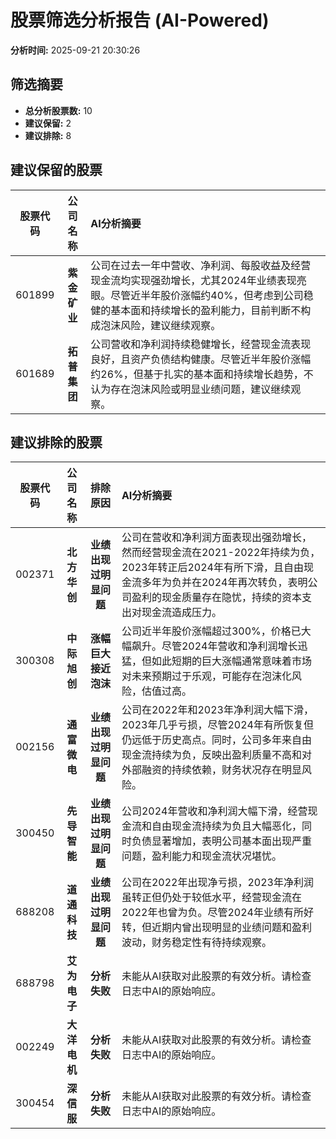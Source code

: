 # 股票筛选分析报告 (AI-Powered)

**分析时间:** 2025-09-21 20:30:26

## 筛选摘要

- **总分析股票数:** 10
- **建议保留:** 2
- **建议排除:** 8

## 建议保留的股票

| 股票代码 | 公司名称 | AI分析摘要 |
|:---:|:---:|:---|
| 601899 | **紫金矿业** | 公司在过去一年中营收、净利润、每股收益及经营现金流均实现强劲增长，尤其2024年业绩表现亮眼。尽管近半年股价涨幅约40%，但考虑到公司稳健的基本面和持续增长的盈利能力，目前判断不构成泡沫风险，建议继续观察。 |
| 601689 | **拓普集团** | 公司营收和净利润持续稳健增长，经营现金流表现良好，且资产负债结构健康。尽管近半年股价涨幅约26%，但基于扎实的基本面和持续增长趋势，不认为存在泡沫风险或明显业绩问题，建议继续观察。 |

## 建议排除的股票

| 股票代码 | 公司名称 | 排除原因 | AI分析摘要 |
|:---:|:---:|:---:|:---|
| 002371 | **北方华创** | **业绩出现过明显问题** | 公司在营收和净利润方面表现出强劲增长，然而经营现金流在2021-2022年持续为负，2023年转正后2024年有所下滑，且自由现金流多年为负并在2024年再次转负，表明公司盈利的现金质量存在隐忧，持续的资本支出对现金流造成压力。 |
| 300308 | **中际旭创** | **涨幅巨大接近泡沫** | 公司近半年股价涨幅超过300%，价格已大幅飙升。尽管2024年营收和净利润增长迅猛，但如此短期的巨大涨幅通常意味着市场对未来预期过于乐观，可能存在泡沫化风险，估值过高。 |
| 002156 | **通富微电** | **业绩出现过明显问题** | 公司在2022年和2023年净利润大幅下滑，2023年几乎亏损，尽管2024年有所恢复但仍远低于历史高点。同时，公司多年来自由现金流持续为负，反映出盈利质量不高和对外部融资的持续依赖，财务状况存在明显风险。 |
| 300450 | **先导智能** | **业绩出现过明显问题** | 公司2024年营收和净利润大幅下滑，经营现金流和自由现金流持续为负且大幅恶化，同时负债显著增加，表明公司基本面出现严重问题，盈利能力和现金流状况堪忧。 |
| 688208 | **道通科技** | **业绩出现过明显问题** | 公司在2022年出现净亏损，2023年净利润虽转正但仍处于较低水平，经营现金流在2022年也曾为负。尽管2024年业绩有所好转，但近期内曾出现明显的业绩问题和盈利波动，财务稳定性有待持续观察。 |
| 688798 | **艾为电子** | **分析失败** | 未能从AI获取对此股票的有效分析。请检查日志中AI的原始响应。 |
| 002249 | **大洋电机** | **分析失败** | 未能从AI获取对此股票的有效分析。请检查日志中AI的原始响应。 |
| 300454 | **深信服** | **分析失败** | 未能从AI获取对此股票的有效分析。请检查日志中AI的原始响应。 |

